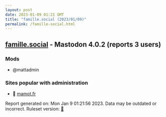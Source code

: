 ```yaml
---
layout: post
date: 2023-01-09 01:21 GMT
title: "famille.social (2023/01/09)"
permalink: /famille-social.html
---
```



## [famille.social](https://famille.social) - Mastodon 4.0.2 (reports 3 users)

### Mods
 * @mattadmin

### Sites popular with administration

* 🐘 [mamot.fr](/mamot-fr.html)

Report generated on: Mon Jan  9 01:21:56 2023. Data may be outdated or incorrect.
Ruleset version: [🏀](/version-basketball)
